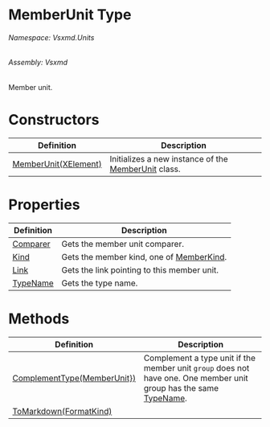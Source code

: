 <a name='T-Vsxmd-Units-MemberUnit'></a>
# MemberUnit Type

###### Namespace:  Vsxmd.Units

###### Assembly:  Vsxmd

Member unit.

# Constructors

| Definition | Description |
|-|-|
| [MemberUnit(XElement)](Constructors/Constructors.md) | Initializes a new instance of the [MemberUnit](./../MemberUnit.md) class. |

# Properties

| Definition | Description |
|-|-|
| [Comparer](Properties/Comparer.md) | Gets the member unit comparer. |
| [Kind](Properties/Kind.md) | Gets the member kind, one of [MemberKind](./../../MemberKind/MemberKind.md). |
| [Link](Properties/Link.md) | Gets the link pointing to this member unit. |
| [TypeName](Properties/TypeName.md) | Gets the type name. |

# Methods

| Definition | Description |
|-|-|
| [ComplementType(MemberUnit})](Methods/ComplementType.md) | Complement a type unit if the member unit `group` does not have one. One member unit group has the same [TypeName](./../Properties/TypeName.md). |
| [ToMarkdown(FormatKind)](Methods/ToMarkdown.md) |  |
